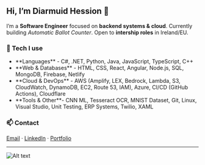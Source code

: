<h2 align="left">Hi, I’m Diarmuid Hession 👋</h2>

I’m a <b>Software Engineer</b> focused on <b>backend systems & cloud</b>. 
Currently building <i>Automatic Ballot Counter</i>. Open to <b>intership roles</b> in Ireland/EU.

### 🔧 Tech I use
<ul>
  <li>**Languages** - C#, .NET, Python, Java, JavaScript, TypeScript, C++</li>
<li>**Web & Databases** - HTML, CSS, React, Angular, Node.js, SQL, MongoDB, Firebase, Netlify</li>
<li>**Cloud & DevOps** - AWS (Amplify, LEX, Bedrock, Lambda, S3, CloudWatch, DynamoDB, EC2, Route 53, IAM), Azure, CI/CD (GitHub Actions), Cloudflare</li>
<li>**Tools & Other**- CNN ML, Tesseract OCR, MNIST Dataset, Git, Linux, Visual Studio, Unit Testing, ERP Systems, Twilio, XAML</li>
</ul>


### 📫 Contact
[Email](mailto:code@diarmuid.dev) · [LinkedIn](https://linkedin.com/in/d-hession) · [Portfolio](https://diarmuid.dev)

---

![Alt text](https://media0.giphy.com/media/v1.Y2lkPTc5MGI3NjExaW9samE2ZG5uanl5cmRnZTlsd3huZnFuNnF2cnVkNDh5Z3hzMXAzcSZlcD12MV9pbnRlcm5hbF9naWZfYnlfaWQmY3Q9Zw/S9d8XB557e8phGLBVS/giphy.gif)


